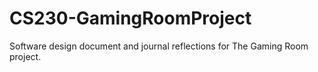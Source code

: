 # CS230-GamingRoomProject
Software design document and journal reflections for The Gaming Room project.
